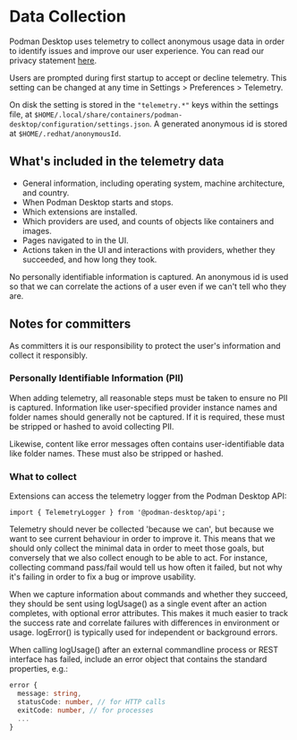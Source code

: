 # Data Collection

Podman Desktop uses telemetry to collect anonymous usage data in order to identify issues and improve our user experience. You can read our privacy statement
[here](https://developers.redhat.com/article/tool-data-collection).

Users are prompted during first startup to accept or decline telemetry. This setting can be
changed at any time in Settings > Preferences > Telemetry.

On disk the setting is stored in the `"telemetry.*"` keys within the settings file,
at `$HOME/.local/share/containers/podman-desktop/configuration/settings.json`. A generated anonymous id
is stored at `$HOME/.redhat/anonymousId`.

## What's included in the telemetry data

- General information, including operating system, machine architecture, and country.
- When Podman Desktop starts and stops.
- Which extensions are installed.
- Which providers are used, and counts of objects like containers and images.
- Pages navigated to in the UI.
- Actions taken in the UI and interactions with providers, whether they succeeded, and how long they took.

No personally identifiable information is captured. An anonymous id is used so that we can correlate the actions of a user even if we can't tell who they are.

## Notes for committers

As committers it is our responsibility to protect the user's information and collect it responsibly.

### Personally Identifiable Information (PII) 

When adding telemetry, all reasonable steps must be taken to ensure no PII is captured. Information like user-specified provider instance names and folder names should generally not be captured. If it is required, these must be stripped or hashed to avoid collecting PII.

Likewise, content like error messages often contains user-identifiable data like folder names. These must also be stripped or hashed.

### What to collect

Extensions can access the telemetry logger from the Podman Desktop API:
```
import { TelemetryLogger } from '@podman-desktop/api';
```

Telemetry should never be collected 'because we can', but because we want to see current behaviour in order to improve it. This means that we should only collect the minimal data in order to meet those goals, but conversely that we also collect enough to be able to act. For instance, collecting command pass/fail would tell us how often it failed, but not why it's failing in order to fix a bug or improve usability.

When we capture information about commands and whether they succeed, they should be sent using logUsage() as a single event after an action completes, with optional error attributes. This makes it much easier to track the success rate and correlate failures with differences in environment or usage. logError() is typically used for independent or background errors.

When calling logUsage() after an external commandline process or REST interface has failed, include an error object that contains the standard properties, e.g.:

```ts
error {
  message: string,
  statusCode: number, // for HTTP calls
  exitCode: number, // for processes
  ...
}
```